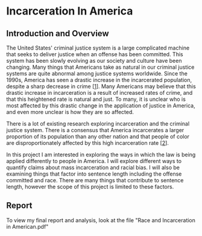 # Incarceration In America

## Introduction and Overview
The United States' criminal justice system is a large complicated machine that seeks to deliver justice when an offense has been committed. This system has been slowly evolving as our society and culture have been changing. Many things that Americans take as natural in our criminal justice systems are quite abnormal among justice systems worldwide. Since the 1990s, America has seen a drastic increase in the incarcerated population, despite a sharp decrease in crime [[1](https://www.nytimes.com/2008/04/23/world/americas/23iht-23prison.12253738.html)]. Many Americans may believe that this drastic increase in incarceration is a result of increased rates of crime, and that this heightened rate is natural and just. To many, it is unclear who is most affected by this drastic change in the application of justice in America, and even more unclear is how they are so affected.

There is a lot of existing research exploring incarceration and the criminal justice system. There is a consensus that America incarcerates a larger proportion of its population than any other nation and that people of color are disproportionately affected by this high incarceration rate [[2](https://www.nytimes.com/2008/04/23/world/americas/23iht-23prison.12253738.html)].

In this project I am interested in exploring the ways in which the law is being applied differently to people in America. I will explore different ways to quantify claims about mass incarceration and racial bias. I will also be examining things that factor into sentence length including the offense committed and race. There are many things that contribute to sentence length, however the scope of this project is limited to these factors.

## Report
To view my final report and analysis, look at the file "Race and Incarceration in American.pdf"

